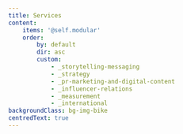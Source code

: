 ```yaml
---
title: Services
content:
    items: '@self.modular'
    order:
        by: default
        dir: asc
        custom:
            - _storytelling-messaging
            - _strategy
            - _pr-marketing-and-digital-content
            - _influencer-relations
            - _measurement
            - _international
backgroundClass: bg-img-bike
centredText: true
---
```

